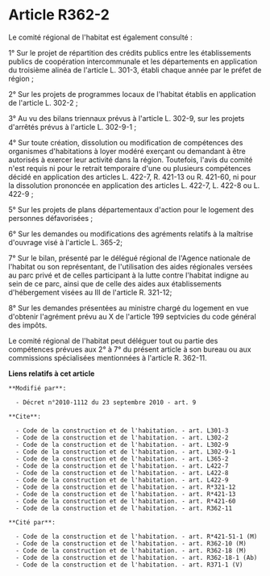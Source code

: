 # Article R362-2

Le comité régional de l'habitat est également consulté : 

1° Sur le projet de répartition des crédits publics entre les établissements publics de coopération intercommunale et les
départements en application du troisième alinéa de l'article L. 301-3, établi chaque année par le préfet de région ; 

2° Sur les projets de programmes locaux de l'habitat établis en application de l'article L. 302-2 ; 

3° Au vu des bilans triennaux prévus à l'article L. 302-9, sur les projets d'arrêtés prévus à l'article L. 302-9-1 ; 

4° Sur toute création, dissolution ou modification de compétences des organismes d'habitations à loyer modéré exerçant ou
demandant à être autorisés à exercer leur activité dans la région. Toutefois, l'avis du comité n'est requis ni pour le
retrait temporaire d'une ou plusieurs compétences décidé en application des articles L. 422-7, R. 421-13 ou R. 421-60, ni
pour la dissolution prononcée en application des articles L. 422-7, L. 422-8 ou L. 422-9 ; 

5° Sur les projets de plans départementaux d'action pour le logement des personnes défavorisées ; 

6° Sur les demandes ou modifications des agréments relatifs à la maîtrise d'ouvrage visé à l'article L. 365-2;

7° Sur le bilan, présenté par le délégué régional de l'Agence nationale de l'habitat ou son représentant, de l'utilisation
des aides régionales versées au parc privé et de celles participant à la lutte contre l'habitat indigne au sein de ce parc,
ainsi que de celle des aides aux établissements d'hébergement visées au III de l'article R. 321-12;

8° Sur les demandes présentées au ministre chargé du logement en vue d'obtenir l'agrément prévu au X de l'article 199
septvicies du code général des impôts.

Le comité régional de l'habitat peut déléguer tout ou partie des compétences prévues aux 2° à 7° du présent article à son
bureau ou aux commissions spécialisées mentionnées à l'article R. 362-11.

**Liens relatifs à cet article**

	**Modifié par**:

	  - Décret n°2010-1112 du 23 septembre 2010 - art. 9

	**Cite**:

	  - Code de la construction et de l'habitation. - art. L301-3
	  - Code de la construction et de l'habitation. - art. L302-2
	  - Code de la construction et de l'habitation. - art. L302-9
	  - Code de la construction et de l'habitation. - art. L302-9-1
	  - Code de la construction et de l'habitation. - art. L365-2
	  - Code de la construction et de l'habitation. - art. L422-7
	  - Code de la construction et de l'habitation. - art. L422-8
	  - Code de la construction et de l'habitation. - art. L422-9
	  - Code de la construction et de l'habitation. - art. R*321-12
	  - Code de la construction et de l'habitation. - art. R*421-13
	  - Code de la construction et de l'habitation. - art. R*421-60
	  - Code de la construction et de l'habitation. - art. R362-11

	**Cité par**:

	  - Code de la construction et de l'habitation. - art. R*421-51-1 (M)
	  - Code de la construction et de l'habitation. - art. R362-10 (M)
	  - Code de la construction et de l'habitation. - art. R362-18 (M)
	  - Code de la construction et de l'habitation. - art. R362-18-1 (Ab)
	  - Code de la construction et de l'habitation. - art. R371-1 (V)
